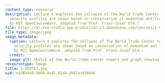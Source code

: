 ```yaml
---
content_type: resource
description: Lecture 4 explores the collapse of the World Trade Center towers. Here,
  velocity profiles are shown based on conservation of momentum and free fall. (Figure
  by MIT OpenCourseWare, adapted from Prof. Franz-Josef Ulm.)
file: https://ol-ocw-studio-app-production.s3.amazonaws.com/courses/1-050-engineering-mechanics-i-fall-2007/ba36b42898988e4581d42067ac439546_1-050f07.jpg
file_type: image/jpeg
image_metadata:
  caption: Lecture 4 explores the collapse of the World Trade Center towers. Here,
    velocity profiles are shown based on conservation of momentum and free fall. (Figure
    by MIT OpenCourseWare, adapted from Prof. Franz-Josef Ulm.)
  credit: ''
  image-alt: Sketch of the World Trade Center towers and graph showing velocity profiles.
resourcetype: Image
title: 1-050f07.jpg
uid: ba36b428-9898-8e45-81d4-2067ac439546
---
```

